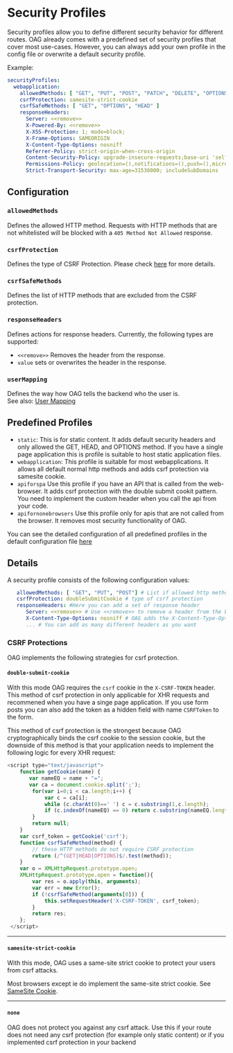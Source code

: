 # Security Profiles

Security profiles allow you to define different security behavior for different routes. OAG already comes with a predefined set of security profiles that cover most use-cases. However, you can always add your own profile in the config file or overwrite a default security profile.

Example:

```yaml
securityProfiles:
  webapplication:
    allowedMethods: [ "GET", "PUT", "POST", "PATCH", "DELETE", "OPTIONS", "HEAD" ]
    csrfProtection: samesite-strict-cookie
    csrfSafeMethods: [ "GET", "OPTIONS", "HEAD" ]
    responseHeaders:
      Server: <<remove>>
      X-Powered-By: <<remove>>
      X-XSS-Protection: 1; mode=block;
      X-Frame-Options: SAMEORIGIN
      X-Content-Type-Options: nosniff
      Referrer-Policy: strict-origin-when-cross-origin
      Content-Security-Policy: upgrade-insecure-requests;base-uri 'self';object-src 'self'
      Permissions-Policy: geolocation=(),notifications=(),push=(),microphone=(),camera=(),speaker=(),vibrate=(),fullscreen=(),payment=(),usb=(),magnetometer=(),gyroscope=(),accelerometer=()
      Strict-Transport-Security: max-age=31536000; includeSubDomains
```

## Configuration

### `allowedMethods`

Defines the allowed HTTP method. Requests with HTTP methods that are not whitelisted will be blocked with a `405 Method Not Allowed` response.

### `csrfProtection`

Defines the type of CSRF Protection. Please check [here](#csrf-protections) for more details.

### `csrfSafeMethods`

Defines the list of HTTP methods that are excluded from the CSRF protection.

### `responseHeaders`

Defines actions for response headers. Currently, the following types are supported:

* `<<remove>>` Removes the header from the response.
* `value` sets or overwrites the header in the response.

### `userMapping`

Defines the way how OAG tells the backend who the user is. </br>
See also: [User Mapping](/docs/Configuration-User-Mapping)

## Predefined Profiles

* `static`: This is for static content. It adds default security headers and only allowed the GET, HEAD, and OPTIONS method. If you have a single page application this is profile is suitable to host static application files.
* `webapplication`: This profile is suitable for most webapplications. It allows all default normal http methods and adds csrf protection via samesite cookie.
* `apiforspa` Use this profile if you have an API that is called from the web-browser. It adds csrf protection with the double submit cookit pattern. You need to implement the custom header when you call the api from your code.
* `apifornonebrowsers`  Use this profile only for apis that are not called from the browser. It removes most security functionality of OAG.

You can see the detailed configuration of all predefined profiles in the default configuration file [here](https://github.com/gianlucafrei/nellygateway/blob/main/nellygateway/src/main/resources/default-config.yaml)

## Details

A security profile consists of the following configuration values:

```yaml
   allowedMethods: [ "GET", "PUT", "POST"] # List if allowed http methods
   csrfProtection: doubleSubmitCookie # type of csrf protection
   responseHeaders: #Here you can add a set of response header
      Server: <<remove>> # Use <<remove>> to remove a header from the backend response
      X-Content-Type-Options: nosniff # OAG adds the X-Content-Type-Options with the nosniff value to each response. Existing header will be overwritten.
      ... # You can add as many different headers as you want
```

### CSRF Protections

OAG implements the following strategies for csrf protection.

#### `double-submit-cookie`

With this mode OAG requires the `csrf` cookie in the `X-CSRF-TOKEN` header. This method of csrf protection in only applicable for XHR requests and recommened when you have a singe page application. If you use form posts you can also add the token as a hidden field with name `CSRFToken` to the form.

This method of csrf protection is the strongest because OAG cryptographically binds the csrf cookie to the session cookie, but the downside of this method is that your application needs to implement the following logic for every XHR request:
```js
<script type="text/javascript">
    function getCookie(name) {
       var nameEQ = name + "=";
       var ca = document.cookie.split(';');
        for(var i=0;i < ca.length;i++) {
            var c = ca[i];
            while (c.charAt(0)==' ') c = c.substring(1,c.length);
            if (c.indexOf(nameEQ) == 0) return c.substring(nameEQ.length,c.length);
        }
        return null;
    }
    var csrf_token = getCookie('csrf');
    function csrfSafeMethod(method) {
        // these HTTP methods do not require CSRF protection
        return (/^(GET|HEAD|OPTIONS)$/.test(method));
    }
    var o = XMLHttpRequest.prototype.open;
    XMLHttpRequest.prototype.open = function(){
        var res = o.apply(this, arguments);
        var err = new Error();
        if (!csrfSafeMethod(arguments[0])) {
            this.setRequestHeader('X-CSRF-TOKEN', csrf_token);
        }
        return res;
    };
 </script>
```
***

#### `samesite-strict-cookie`

With this mode, OAG uses a same-site strict cookie to protect your users from csrf attacks.

Most browsers except ie do implement the same-site strict cookie. See [SameSite Cookie](https://developer.mozilla.org/en-US/docs/Web/HTTP/Headers/Set-Cookie/SameSite).
***

#### `none`
OAG does not protect you against any csrf attack. Use this if your route does not need any csrf protection (for example only static content) or if you implemented csrf protection in your backend